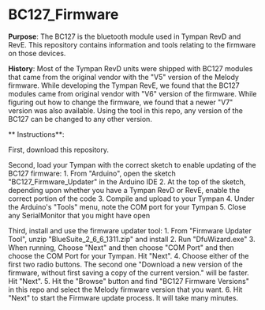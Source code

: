 BC127_Firmware
===========================

**Purpose**: The BC127 is the bluetooth module used in Tympan RevD and RevE.  This repository contains information and tools relating to the firmware on those devices.

**History**: Most of the Tympan RevD units were shipped with BC127 modules that came from the original vendor with the "V5" version of the Melody firmware.  While developing the Tympan RevE, we found that the BC127 modules came from original vendor with "V6" version of the firmware.  While figuring out how to change the firmware, we found that a newer "V7" version was also available.  Using the tool in this repo, any version of the BC127 can be changed to any other version.

** Instructions**: 

First, download this repository.

Second, load your Tympan with the correct sketch to enable updating of the BC127 firmware:
    1. From "Arduino", open the sketch "BC127_Firmware_Updater" in the Arduino IDE
    2. At the top of the sketch, depending upon whether you have a Tympan RevD or RevE, enable the correct portion of the code
    3. Compile and upload to your Tympan
    4. Under the Arduino's "Tools" menu, note the COM port for your Tympan
    5. Close any SerialMonitor that you might have open
	
Third, install and use the firmware updater tool:
    1. From "Firmware Updater Tool", unzip "BlueSuite_2_6_6_1311.zip" and install
	2. Run "DfuWizard.exe"
	3. When running, Choose "Next" and then choose "COM Port" and then choose the COM Port for your Tympan.  Hit "Next".
	4. Choose either of the first two radio buttons.  The second one "Download a new version of the firmware, without first saving a copy of the current version." will be faster.  Hit "Next".
	5. Hit the "Browse" button and find "BC127 Firmware Versions" in this repo and select the Melody firmware version that you want.
	6. Hit "Next" to start the Firmware update process.  It will take many minutes.

